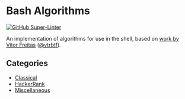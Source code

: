 # Bash Algorithms

[![GitHub Super-Linter](https://img.shields.io/github/workflow/status/LucasLarson/BashAlgorithms/Lint%20Code%20Base?logo=GitHub&label=Super-Linter)](https://github.com/LucasLarson/BashAlgorithms/actions?query=workflow:"Lint+Code+Base")

An implementation of algorithms for use in the shell, based on [work by
Vitor&nbsp;Freitas](https://github.com/vtrbtf/bash-algorithms)&nbsp;([@vtrbtf](https://github.com/vtrbtf)).

## Categories

- [Classical](Classical)
- [HackerRank](HackerRank)
- [Miscellaneous](Miscellaneous)
